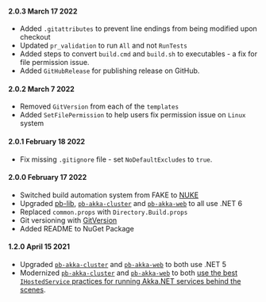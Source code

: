 #### 2.0.3 March 17 2022 ####

- Added `.gitattributes` to prevent line endings from being modified upon checkout
- Updated `pr_validation` to run `All` and not `RunTests`
- Added steps to convert `build.cmd` and `build.sh` to executables - a fix for file permission issue.
- Added `GitHubRelease` for publishing release on GitHub.

#### 2.0.2 March 7 2022 ####

- Removed `GitVersion` from each of the `templates`
- Added `SetFilePermission` to help users fix permission issue on `Linux` system


#### 2.0.1 February 18 2022 ####

- Fix missing `.gitignore` file - set `NoDefaultExcludes` to `true`.


#### 2.0.0 February 17 2022 ####

- Switched build automation system from FAKE to [NUKE](https://nuke.build/)
- Upgraded [pb-lib](https://github.com/petabridge/Petabridge.Library/), [`pb-akka-cluster`](https://github.com/petabridge/Petabridge.App) and [`pb-akka-web`](https://github.com/petabridge/Petabridge.App.Web) to all use .NET 6
- Replaced `common.props` with `Directory.Build.props`
- Git versioning with [GitVersion](https://gitversion.net/)
- Added README to NuGet Package

#### 1.2.0 April 15 2021 ####

- Upgraded [`pb-akka-cluster`](https://github.com/petabridge/Petabridge.App) and [`pb-akka-web`](https://github.com/petabridge/Petabridge.App.Web) to both use .NET 5
- Modernized [`pb-akka-cluster`](https://github.com/petabridge/Petabridge.App) and [`pb-akka-web`](https://github.com/petabridge/Petabridge.App.Web) to both [use the best `IHostedService` practices for running Akka.NET services behind the scenes](https://petabridge.com/blog/akkadotnet-ihostedservice/).
